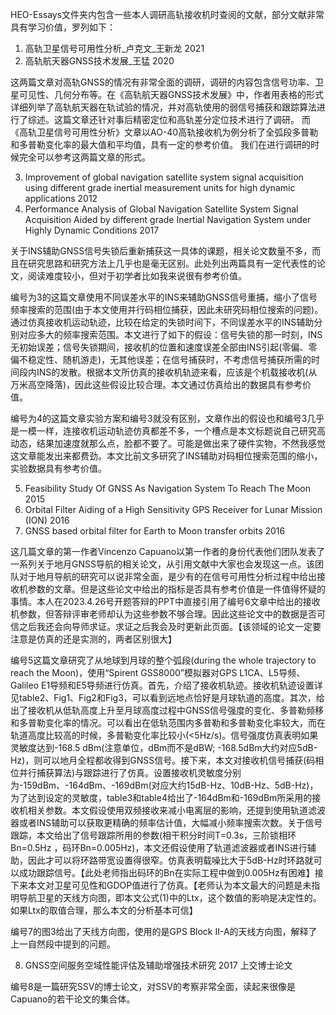 HEO-Essays文件夹内包含一些本人调研高轨接收机时查阅的文献，部分文献非常具有学习价值，罗列如下：

1. 高轨卫星信号可用性分析_卢克文_王新龙 2021
2. 高轨航天器GNSS技术发展_王猛 2020

这两篇文章对高轨GNSS的情况有非常全面的调研，调研的内容包含信号功率、卫星可见性、几何分布等。在《高轨航天器GNSS技术发展》中，作者用表格的形式详细列举了高轨航天器在轨试验的情况，并对高轨使用的弱信号捕获和跟踪算法进行了综述。这篇文章还针对事后精密定位和高轨差分定位技术进行了调研。
而《高轨卫星信号可用性分析》文章以AO-40高轨接收机为例分析了全弧段多普勒和多普勒变化率的最大值和平均值，具有一定的参考价值。
我们在进行调研的时候完全可以参考这两篇文章的形式。  


3. Improvement of global navigation satellite system signal acquisition using different grade inertial measurement units for high dynamic applications 2012
4. Performance Analysis of Global Navigation Satellite System Signal Acquisition Aided by different grade Inertial Navigation System under Highly Dynamic Conditions 2017

关于INS辅助GNSS信号失锁后重新捕获这一具体的课题，相关论文数量不多，而且在研究思路和研究方法上几乎也是毫无区别。此处列出两篇具有一定代表性的论文，阅读难度较小，但对于初学者比如我来说很有参考价值。

编号为3的这篇文章使用不同误差水平的INS来辅助GNSS信号重捕，缩小了信号频率搜索的范围(由于本文使用并行码相位捕获，因此未研究码相位搜索的问题)。通过仿真接收机运动轨迹，比较在给定的失锁时间下，不同误差水平的INS辅助分别对应多大的频率搜索范围。本文进行了如下的假设：信号失锁的那一时刻，INS无初始误差；信号失锁期间，接收机的位置和速度误差全部由INS引起(零偏、零偏不稳定性、随机游走)，无其他误差；在信号捕获时，不考虑信号捕获所需的时间段内INS的发散。根据本文所仿真的接收机轨迹来看，应该是个机载接收机(从万米高空降落)，因此这些假设比较合理。本文通过仿真给出的数据具有参考价值。

编号为4的这篇文章实验方案和编号3就没有区别，文章作出的假设也和编号3几乎是一模一样，连接收机运动轨迹仿真都差不多，一个槽点是本文标题说自己研究高动态，结果加速度就那么点，脸都不要了。可能是做出来了硬件实物，不然我感觉这文章能发出来都费劲。本文比前文多研究了INS辅助对码相位搜索范围的缩小，实验数据具有参考价值。

5. Feasibility Study Of GNSS As Navigation System To Reach The Moon 2015
6. Orbital Filter Aiding of a High Sensitivity GPS Receiver for Lunar Mission (ION) 2016
7. GNSS based orbital filter for Earth to Moon transfer orbits 2016

这几篇文章的第一作者Vincenzo Capuano以第一作者的身份代表他们团队发表了一系列关于地月GNSS导航的相关论文，从引用文献中大家也会发现这一点。该团队对于地月导航的研究可以说非常全面，是少有的在信号可用性分析过程中给出接收机参数的文章。但是这些论文中给出的指标是否具有参考价值是一件值得怀疑的事情。本人在2023.4.26号开题答辩的PPT中直接引用了编号6文章中给出的接收机参数，但答辩评审老师却认为这些参数不够合理。因此这些论文中的数据是否可信之后我还会向导师求证。求证之后我会及时更新此页面。【该领域的论文一定要注意是仿真的还是实测的，两者区别很大】

编号5这篇文章研究了从地球到月球的整个弧段(during the whole trajectory to reach the Moon)，使用“Spirent GSS8000”模拟器对GPS L1CA、L5导频、Galileo E1导频和E5导频进行仿真。首先，介绍了接收机轨迹。接收机轨迹设置详见table2、Fig1、Fig2和Fig3，可以看到远地点恰好是月球轨道的高度。其次，给出了接收机从低轨高度上升至月球高度过程中GNSS信号强度的变化、多普勒频移和多普勒变化率的情况。可以看出在低轨范围内多普勒和多普勒变化率较大，而在轨道高度比较高的时候，多普勒变化率比较小(<5Hz/s)。信号强度仿真表明如果灵敏度达到-168.5 dBm(注意单位，dBm而不是dBW; -168.5dBm大约对应5dB-Hz)，则可以地月全程都收得到GNSS信号。接下来，本文对接收机信号捕获(码相位并行捕获算法)与跟踪进行了仿真。设置接收机灵敏度分别为-159dBm、-164dBm、-169dBm(对应大约15dB-Hz、10dB-Hz、5dB-Hz)，为了达到设定的灵敏度，table3和table4给出了-164dBm和-169dBm所采用的接收机相关参数。本文假设使用双频接收来减小电离层的影响，还提到使用轨道滤波器或者INS辅助可以获取更精确的频率估计值，大幅减小频率搜索次数。关于信号跟踪，本文给出了信号跟踪所用的参数(相干积分时间T=0.3s，三阶锁相环Bn=0.5Hz ，码环Bn=0.005Hz)，本文还假设使用了轨道滤波器或者INS进行辅助，因此才可以将环路带宽设置得很窄。仿真表明载噪比大于5dB-Hz时环路就可以成功跟踪信号。【此处老师指出码环的Bn在实际工程中做到0.005Hz有困难】接下来本文对卫星可见性和GDOP值进行了仿真。【老师认为本文最大的问题是未指明导航卫星的天线方向图，即本文公式(1)中的Ltx，这个数值的影响是决定性的。如果Ltx的取值合理，那么本文的分析基本可信】

编号7的图3给出了天线方向图，使用的是GPS Block II-A的天线方向图，解释了上一自然段中提到的问题。

8. GNSS空间服务空域性能评估及辅助增强技术研究 2017 上交博士论文

编号8是一篇研究SSV的博士论文，对SSV的考察非常全面，读起来很像是Capuano的若干论文的集合体。
